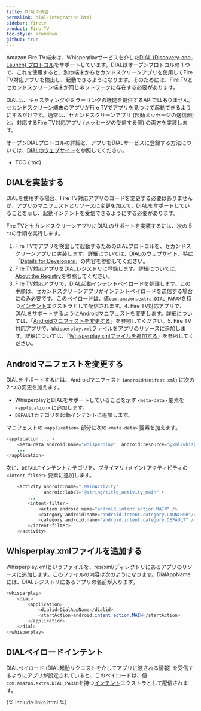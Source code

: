 ```yaml
---
title: DIALの統合
permalink: dial-integration.html
sidebar: firetv
product: Fire TV
toc-style: kramdown
github: true
---
```


Amazon Fire TV端末は、Whisperplayサービスを介した[DIAL (Discovery-and-Launch) プロトコル][1]をサポートしています。DIALはオープンプロトコルの 1 つで、これを使用すると、別の端末からセカンドスクリーンアプリを使用してFire TV対応アプリを検出し、起動できるようになります。そのためには、Fire TVとセカンドスクリーン端末が同じネットワークに存在する必要があります。

DIALは、キャスティングやミラーリングの機能を提供するAPIではありません。セカンドスクリーン端末のアプリがFire TVでアプリを見つけて起動できるようにするだけです。通常は、セカンドスクリーンアプリ (起動メッセージの送信側) と、対応するFire TV対応アプリ (メッセージの受信する側) の両方を実装します。

オープンDIALプロトコルの詳細と、アプリをDIALサービスに登録する方法については、[DIALのウェブサイト][2]を参照してください。

* TOC
{:toc}

## DIALを実装する

DIALを使用する場合、Fire TV対応アプリのコードを変更する必要はありませんが、アプリのマニフェストとリソースに変更を加えて、DIALをサポートしていることを示し、起動インテントを受信できるようにする必要があります。

Fire TVとセカンドスクリーンアプリにDIALのサポートを実装するには、次の 5 つの手順を実行します。

1. Fire TVでアプリを検出して起動するためのDIALプロトコルを、セカンドスクリーンアプリに実装します。詳細については、[DIALのウェブサイト][2]、特に「[Details for Developers][3]」の内容を参照してください。
2. Fire TV対応アプリをDIALレジストリに登録します。詳細については、[About the Registry][4]を参照してください。
3. Fire TV対応アプリで、DIAL起動インテントペイロードを処理します。この手順は、セカンドスクリーンアプリがインテントペイロードを送信する場合にのみ必要です。このペイロードは、値`com.amazon.extra.DIAL_PARAM`を持つ[インテント][5]エクストラとして配信されます。4. Fire TV対応アプリで、DIALをサポートするようにAndroidマニフェストを変更します。詳細については、「[Androidマニフェストを変更する][6]」を参照してください。5. Fire TV対応アプリで、`Whisperplay.xml`ファイルをアプリのリソースに追加します。詳細については、「[Whisperplay.xmlファイルを追加する][7]」を参照してください。

## Androidマニフェストを変更する

DIALをサポートするには、Androidマニフェスト (`AndroidManifest.xml`) に次の 2 つの変更を加えます。

* WhisperplayとDIALをサポートしていることを示す `<meta-data>` 要素を `<application>` に追加します。
* `DEFAULT`カテゴリを起動インテントに追加します。

マニフェストの `<application>` 部分に次の `<meta-data>` 要素を加えます。

```java
<application ... >
    <meta-data android:name="whisperplay"  android:resource="@xml/whisperplay"/>
    ...
</application>
```

次に、`DEFAULT`インテントカテゴリを、プライマリ (メイン) アクティビティの `<intent-filter>` 要素に追加します。

```java
    <activity android:name=".MainActivity"
              android:label="@string/title_activity_main" >
        ...
        <intent-filter>
            <action android:name="android.intent.action.MAIN" />
            <category android:name="android.intent.category.LAUNCHER"/>
            <category android:name="android.intent.category.DEFAULT" />
        </intent-filter>
    </activity>
```

## Whisperplay.xmlファイルを追加する

Whisperplay.xmlというファイルを、res/xml/ディレクトリにあるアプリのリソースに追加します。このファイルの内容は次のようになります。DialAppNameには、DIALレジストリにあるアプリの名前が入ります。

```java
<whisperplay>
    <dial>
        <application>
            <dialid>DialAppName</dialid>
            <startAction>android.intent.action.MAIN</startAction>
        </application>
    </dial>
</whisperplay>
```


## DIALペイロードインテント

DIALペイロード (DIAL起動リクエストを介してアプリに渡される情報) を受信するようにアプリが設定されていると、このペイロードは、値`com.amazon.extra.DIAL_PARAM`を持つ[インテント][5]エクストラとして配信されます。

[1]: http://www.dial-multiscreen.org
[2]: http://www.dial-multiscreen.org/
[3]: http://www.dial-multiscreen.org/details-for-developers
[4]: http://www.dial-multiscreen.org/dial-registry
[5]: http://developer.android.com/reference/android/content/Intent.html
[6]: https://developer.amazon.com/public/solutions/devices/fire-tv/docs/dial-integration#manifest
[7]: https://developer.amazon.com/public/solutions/devices/fire-tv/docs/dial-integration#xmlfile

{% include links.html %}
